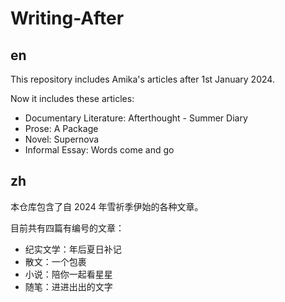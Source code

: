 # Writing-After

## en

This repository includes Amika's articles after 1st January 2024.

Now it includes these articles:

- Documentary Literature: Afterthought - Summer Diary
- Prose: A Package
- Novel: Supernova
- Informal Essay: Words come and go

## zh

本仓库包含了自 2024 年雪祈季伊始的各种文章。

目前共有四篇有编号的文章：

- 纪实文学：年后夏日补记
- 散文：一个包裹
- 小说：陪你一起看星星
- 随笔：进进出出的文字

